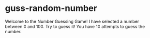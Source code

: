 # guss-random-number
Welcome to the Number Guessing Game!
I have selected a number between 0 and 100. Try to guess it!
You have 10 attempts to guess the number.
